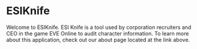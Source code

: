 # ESIKnife

Welcome to ESIKnife. ESI Knife is a tool used by corporation recruiters and CEO in the game EVE Online to audit character information. To learn more about this application, check out our about page located at the link above.
